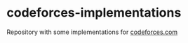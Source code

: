 # codeforces-implementations

Repository with some implementations for [codeforces.com](https://codeforces.com/)
